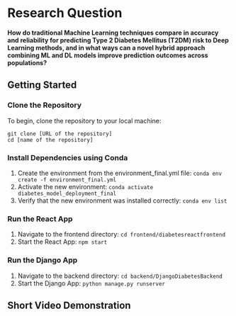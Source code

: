 # Research Question
**How do traditional Machine Learning techniques compare in accuracy and reliability for predicting Type 2 Diabetes Mellitus (T2DM) risk to Deep Learning methods, and in what ways can a novel hybrid approach combining ML and DL models improve prediction outcomes across populations?**


## Getting Started

### Clone the Repository

To begin, clone the repository to your local machine:

```
git clone [URL of the repository]
cd [name of the repository]
```

### Install Dependencies using Conda
1. Create the environment from the environment_final.yml file:
`conda env create -f environment_final.yml`
2. Activate the new environment: 
`conda activate diabetes_model_deployment_final`
3. Verify that the new environment was installed correctly:
`conda env list`

### Run the React App
1. Navigate to the frontend directory:
`cd frontend/diabetesreactfrontend`
2. Start the React App:
`npm start`

### Run the Django App
1. Navigate to the backend directory:
`cd backend/DjangoDiabetesBackend`
2. Start the Django App:
`python manage.py runserver`

## Short Video Demonstration


